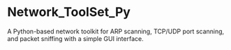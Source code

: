 # Network_ToolSet_Py
A Python-based network toolkit for ARP scanning, TCP/UDP port scanning, and packet sniffing with a simple GUI interface.
